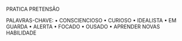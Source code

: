 PRATICA
PRETENSÃO

PALAVRAS-CHAVE:
• CONSCIENCIOSO
• CURIOSO
• IDEALISTA
• EM GUARDA
• ALERTA
• FOCADO
• OUSADO
• APRENDER NOVAS HABILIDADE